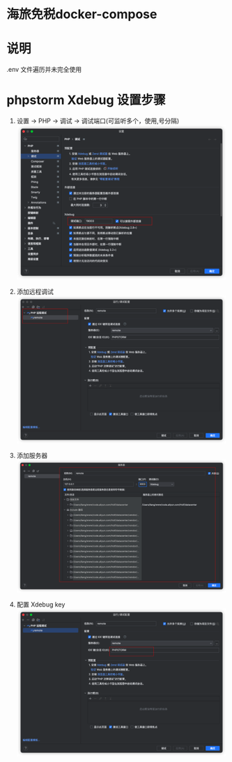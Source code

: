 # 海旅免税docker-compose

# 说明
.env 文件遍历并未完全使用


# phpstorm Xdebug 设置步骤
1. 设置 -> PHP -> 调试 -> 调试端口(可监听多个，使用,号分隔)
![img.png](img.png)

2. 添加远程调试
![img_1.png](img_1.png)

3. 添加服务器
![img_2.png](img_2.png)

4. 配置 Xdebug key
![img_3.png](img_3.png)